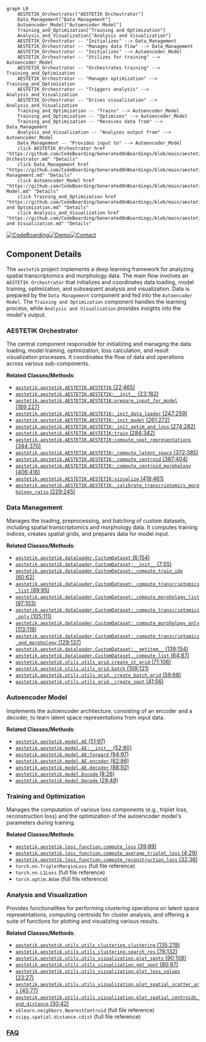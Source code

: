 ```mermaid
graph LR
    AESTETIK_Orchestrator["AESTETIK Orchestrator"]
    Data_Management["Data Management"]
    Autoencoder_Model["Autoencoder Model"]
    Training_and_Optimization["Training and Optimization"]
    Analysis_and_Visualization["Analysis and Visualization"]
    AESTETIK_Orchestrator -- "Initializes" --> Data_Management
    AESTETIK_Orchestrator -- "Manages data flow" --> Data_Management
    AESTETIK_Orchestrator -- "Initializes" --> Autoencoder_Model
    AESTETIK_Orchestrator -- "Utilizes for training" --> Autoencoder_Model
    AESTETIK_Orchestrator -- "Orchestrates training" --> Training_and_Optimization
    AESTETIK_Orchestrator -- "Manages optimization" --> Training_and_Optimization
    AESTETIK_Orchestrator -- "Triggers analysis" --> Analysis_and_Visualization
    AESTETIK_Orchestrator -- "Drives visualization" --> Analysis_and_Visualization
    Training_and_Optimization -- "Trains" --> Autoencoder_Model
    Training_and_Optimization -- "Optimizes" --> Autoencoder_Model
    Training_and_Optimization -- "Receives data from" --> Data_Management
    Analysis_and_Visualization -- "Analyzes output from" --> Autoencoder_Model
    Data_Management -- "Provides input to" --> Autoencoder_Model
    click AESTETIK_Orchestrator href "https://github.com/CodeBoarding/GeneratedOnBoardings/blob/main/aestetik/AESTETIK Orchestrator.md" "Details"
    click Data_Management href "https://github.com/CodeBoarding/GeneratedOnBoardings/blob/main/aestetik/Data Management.md" "Details"
    click Autoencoder_Model href "https://github.com/CodeBoarding/GeneratedOnBoardings/blob/main/aestetik/Autoencoder Model.md" "Details"
    click Training_and_Optimization href "https://github.com/CodeBoarding/GeneratedOnBoardings/blob/main/aestetik/Training and Optimization.md" "Details"
    click Analysis_and_Visualization href "https://github.com/CodeBoarding/GeneratedOnBoardings/blob/main/aestetik/Analysis and Visualization.md" "Details"
```
[![CodeBoarding](https://img.shields.io/badge/Generated%20by-CodeBoarding-9cf?style=flat-square)](https://github.com/CodeBoarding/GeneratedOnBoardings)[![Demo](https://img.shields.io/badge/Try%20our-Demo-blue?style=flat-square)](https://www.codeboarding.org/demo)[![Contact](https://img.shields.io/badge/Contact%20us%20-%20contact@codeboarding.org-lightgrey?style=flat-square)](mailto:contact@codeboarding.org)

## Component Details

The `aestetik` project implements a deep learning framework for analyzing spatial transcriptomics and morphology data. The main flow involves an `AESTETIK Orchestrator` that initializes and coordinates data loading, model training, optimization, and subsequent analysis and visualization. Data is prepared by the `Data Management` component and fed into the `Autoencoder Model`. The `Training and Optimization` component handles the learning process, while `Analysis and Visualization` provides insights into the model's output.

### AESTETIK Orchestrator
The central component responsible for initializing and managing the data loading, model training, optimization, loss calculation, and result visualization processes. It coordinates the flow of data and operations across various sub-components.


**Related Classes/Methods**:

- <a href="https://github.com/ratschlab/aestetik/blob/master/aestetik/AESTETIK.py#L22-L465" target="_blank" rel="noopener noreferrer">`aestetik.aestetik.AESTETIK.AESTETIK` (22:465)</a>
- <a href="https://github.com/ratschlab/aestetik/blob/master/aestetik/AESTETIK.py#L23-L182" target="_blank" rel="noopener noreferrer">`aestetik.aestetik.AESTETIK.AESTETIK:__init__` (23:182)</a>
- <a href="https://github.com/ratschlab/aestetik/blob/master/aestetik/AESTETIK.py#L189-L227" target="_blank" rel="noopener noreferrer">`aestetik.aestetik.AESTETIK.AESTETIK:prepare_input_for_model` (189:227)</a>
- <a href="https://github.com/ratschlab/aestetik/blob/master/aestetik/AESTETIK.py#L247-L259" target="_blank" rel="noopener noreferrer">`aestetik.aestetik.AESTETIK.AESTETIK:_init_data_loader` (247:259)</a>
- <a href="https://github.com/ratschlab/aestetik/blob/master/aestetik/AESTETIK.py#L261-L272" target="_blank" rel="noopener noreferrer">`aestetik.aestetik.AESTETIK.AESTETIK:_init_model` (261:272)</a>
- <a href="https://github.com/ratschlab/aestetik/blob/master/aestetik/AESTETIK.py#L274-L282" target="_blank" rel="noopener noreferrer">`aestetik.aestetik.AESTETIK.AESTETIK:_init_optim_and_loss` (274:282)</a>
- <a href="https://github.com/ratschlab/aestetik/blob/master/aestetik/AESTETIK.py#L284-L342" target="_blank" rel="noopener noreferrer">`aestetik.aestetik.AESTETIK.AESTETIK:train` (284:342)</a>
- <a href="https://github.com/ratschlab/aestetik/blob/master/aestetik/AESTETIK.py#L344-L370" target="_blank" rel="noopener noreferrer">`aestetik.aestetik.AESTETIK.AESTETIK:compute_spot_representations` (344:370)</a>
- <a href="https://github.com/ratschlab/aestetik/blob/master/aestetik/AESTETIK.py#L372-L385" target="_blank" rel="noopener noreferrer">`aestetik.aestetik.AESTETIK.AESTETIK:_compute_latent_space` (372:385)</a>
- <a href="https://github.com/ratschlab/aestetik/blob/master/aestetik/AESTETIK.py#L387-L404" target="_blank" rel="noopener noreferrer">`aestetik.aestetik.AESTETIK.AESTETIK:_compute_centroid` (387:404)</a>
- <a href="https://github.com/ratschlab/aestetik/blob/master/aestetik/AESTETIK.py#L406-L416" target="_blank" rel="noopener noreferrer">`aestetik.aestetik.AESTETIK.AESTETIK:_compute_centroid_morphology` (406:416)</a>
- <a href="https://github.com/ratschlab/aestetik/blob/master/aestetik/AESTETIK.py#L418-L461" target="_blank" rel="noopener noreferrer">`aestetik.aestetik.AESTETIK.AESTETIK:vizualize` (418:461)</a>
- <a href="https://github.com/ratschlab/aestetik/blob/master/aestetik/AESTETIK.py#L229-L245" target="_blank" rel="noopener noreferrer">`aestetik.aestetik.AESTETIK.AESTETIK._calibrate_transcriptomics_morphology_ratio` (229:245)</a>


### Data Management
Manages the loading, preprocessing, and batching of custom datasets, including spatial transcriptomics and morphology data. It computes training indices, creates spatial grids, and prepares data for model input.


**Related Classes/Methods**:

- <a href="https://github.com/ratschlab/aestetik/blob/master/aestetik/dataloader.py#L6-L154" target="_blank" rel="noopener noreferrer">`aestetik.aestetik.dataloader.CustomDataset` (6:154)</a>
- <a href="https://github.com/ratschlab/aestetik/blob/master/aestetik/dataloader.py#L7-L55" target="_blank" rel="noopener noreferrer">`aestetik.aestetik.dataloader.CustomDataset:__init__` (7:55)</a>
- <a href="https://github.com/ratschlab/aestetik/blob/master/aestetik/dataloader.py#L60-L62" target="_blank" rel="noopener noreferrer">`aestetik.aestetik.dataloader.CustomDataset:_compute_train_idx` (60:62)</a>
- <a href="https://github.com/ratschlab/aestetik/blob/master/aestetik/dataloader.py#L89-L95" target="_blank" rel="noopener noreferrer">`aestetik.aestetik.dataloader.CustomDataset:_compute_transcriptomics_list` (89:95)</a>
- <a href="https://github.com/ratschlab/aestetik/blob/master/aestetik/dataloader.py#L97-L103" target="_blank" rel="noopener noreferrer">`aestetik.aestetik.dataloader.CustomDataset:_compute_morphology_list` (97:103)</a>
- <a href="https://github.com/ratschlab/aestetik/blob/master/aestetik/dataloader.py#L105-L111" target="_blank" rel="noopener noreferrer">`aestetik.aestetik.dataloader.CustomDataset:_compute_transcriptomics_only` (105:111)</a>
- <a href="https://github.com/ratschlab/aestetik/blob/master/aestetik/dataloader.py#L113-L119" target="_blank" rel="noopener noreferrer">`aestetik.aestetik.dataloader.CustomDataset:_compute_morphology_only` (113:119)</a>
- <a href="https://github.com/ratschlab/aestetik/blob/master/aestetik/dataloader.py#L129-L137" target="_blank" rel="noopener noreferrer">`aestetik.aestetik.dataloader.CustomDataset:_compute_transcriptomics_and_morphology` (129:137)</a>
- <a href="https://github.com/ratschlab/aestetik/blob/master/aestetik/dataloader.py#L139-L154" target="_blank" rel="noopener noreferrer">`aestetik.aestetik.dataloader.CustomDataset:__getitem__` (139:154)</a>
- <a href="https://github.com/ratschlab/aestetik/blob/master/aestetik/dataloader.py#L64-L87" target="_blank" rel="noopener noreferrer">`aestetik.aestetik.dataloader.CustomDataset._compute_list` (64:87)</a>
- <a href="https://github.com/ratschlab/aestetik/blob/master/aestetik/utils/utils_grid.py#L71-L106" target="_blank" rel="noopener noreferrer">`aestetik.aestetik.utils.utils_grid.create_st_grid` (71:106)</a>
- <a href="https://github.com/ratschlab/aestetik/blob/master/aestetik/utils/utils_grid.py#L109-L121" target="_blank" rel="noopener noreferrer">`aestetik.aestetik.utils.utils_grid.batch` (109:121)</a>
- <a href="https://github.com/ratschlab/aestetik/blob/master/aestetik/utils/utils_grid.py#L59-L68" target="_blank" rel="noopener noreferrer">`aestetik.aestetik.utils.utils_grid._create_batch_grid` (59:68)</a>
- <a href="https://github.com/ratschlab/aestetik/blob/master/aestetik/utils/utils_grid.py#L41-L56" target="_blank" rel="noopener noreferrer">`aestetik.aestetik.utils.utils_grid._create_spot` (41:56)</a>


### Autoencoder Model
Implements the autoencoder architecture, consisting of an encoder and a decoder, to learn latent space representations from input data.


**Related Classes/Methods**:

- <a href="https://github.com/ratschlab/aestetik/blob/master/aestetik/model.py#L51-L97" target="_blank" rel="noopener noreferrer">`aestetik.aestetik.model.AE` (51:97)</a>
- <a href="https://github.com/ratschlab/aestetik/blob/master/aestetik/model.py#L52-L80" target="_blank" rel="noopener noreferrer">`aestetik.aestetik.model.AE:__init__` (52:80)</a>
- <a href="https://github.com/ratschlab/aestetik/blob/master/aestetik/model.py#L94-L97" target="_blank" rel="noopener noreferrer">`aestetik.aestetik.model.AE:forward` (94:97)</a>
- <a href="https://github.com/ratschlab/aestetik/blob/master/aestetik/model.py#L82-L86" target="_blank" rel="noopener noreferrer">`aestetik.aestetik.model.AE.encoder` (82:86)</a>
- <a href="https://github.com/ratschlab/aestetik/blob/master/aestetik/model.py#L88-L92" target="_blank" rel="noopener noreferrer">`aestetik.aestetik.model.AE.decoder` (88:92)</a>
- <a href="https://github.com/ratschlab/aestetik/blob/master/aestetik/model.py#L8-L26" target="_blank" rel="noopener noreferrer">`aestetik.aestetik.model.Encode` (8:26)</a>
- <a href="https://github.com/ratschlab/aestetik/blob/master/aestetik/model.py#L29-L48" target="_blank" rel="noopener noreferrer">`aestetik.aestetik.model.Decode` (29:48)</a>


### Training and Optimization
Manages the computation of various loss components (e.g., triplet loss, reconstruction loss) and the optimization of the autoencoder model's parameters during training.


**Related Classes/Methods**:

- <a href="https://github.com/ratschlab/aestetik/blob/master/aestetik/loss_function.py#L39-L89" target="_blank" rel="noopener noreferrer">`aestetik.aestetik.loss_function.compute_loss` (39:89)</a>
- <a href="https://github.com/ratschlab/aestetik/blob/master/aestetik/loss_function.py#L4-L29" target="_blank" rel="noopener noreferrer">`aestetik.aestetik.loss_function.compute_average_triplet_loss` (4:29)</a>
- <a href="https://github.com/ratschlab/aestetik/blob/master/aestetik/loss_function.py#L32-L36" target="_blank" rel="noopener noreferrer">`aestetik.aestetik.loss_function.compute_reconstruction_loss` (32:36)</a>
- `torch.nn.TripletMarginLoss` (full file reference)
- `torch.nn.L1Loss` (full file reference)
- `torch.optim.Adam` (full file reference)


### Analysis and Visualization
Provides functionalities for performing clustering operations on latent space representations, computing centroids for cluster analysis, and offering a suite of functions for plotting and visualizing various results.


**Related Classes/Methods**:

- <a href="https://github.com/ratschlab/aestetik/blob/master/aestetik/utils/utils_clustering.py#L135-L219" target="_blank" rel="noopener noreferrer">`aestetik.aestetik.utils.utils_clustering.clustering` (135:219)</a>
- <a href="https://github.com/ratschlab/aestetik/blob/master/aestetik/utils/utils_clustering.py#L78-L132" target="_blank" rel="noopener noreferrer">`aestetik.aestetik.utils.utils_clustering.search_res` (78:132)</a>
- <a href="https://github.com/ratschlab/aestetik/blob/master/aestetik/utils/utils_vizualization.py#L90-L108" target="_blank" rel="noopener noreferrer">`aestetik.aestetik.utils.utils_vizualization.plot_spots` (90:108)</a>
- <a href="https://github.com/ratschlab/aestetik/blob/master/aestetik/utils/utils_vizualization.py#L80-L87" target="_blank" rel="noopener noreferrer">`aestetik.aestetik.utils.utils_vizualization.get_spot` (80:87)</a>
- <a href="https://github.com/ratschlab/aestetik/blob/master/aestetik/utils/utils_vizualization.py#L23-L27" target="_blank" rel="noopener noreferrer">`aestetik.aestetik.utils.utils_vizualization.plot_loss_values` (23:27)</a>
- <a href="https://github.com/ratschlab/aestetik/blob/master/aestetik/utils/utils_vizualization.py#L45-L77" target="_blank" rel="noopener noreferrer">`aestetik.aestetik.utils.utils_vizualization.plot_spatial_scatter_ari` (45:77)</a>
- <a href="https://github.com/ratschlab/aestetik/blob/master/aestetik/utils/utils_vizualization.py#L30-L42" target="_blank" rel="noopener noreferrer">`aestetik.aestetik.utils.utils_vizualization.plot_spatial_centroids_and_distance` (30:42)</a>
- `sklearn.neighbors.NearestCentroid` (full file reference)
- `scipy.spatial.distance.cdist` (full file reference)




### [FAQ](https://github.com/CodeBoarding/GeneratedOnBoardings/tree/main?tab=readme-ov-file#faq)